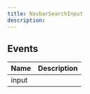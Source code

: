 ```yaml
---
title: NavbarSearchInput
description: 
---
```




## Events
| Name | Description |
| ---- | ----------- |
| input | 
    




